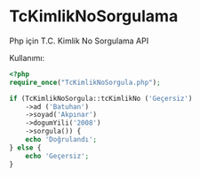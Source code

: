 # TcKimlikNoSorgulama
Php için T.C. Kimlik No Sorgulama API

Kullanımı:

```php
<?php
require_once("TcKimlikNoSorgula.php");

if (TcKimlikNoSorgula::tcKimlikNo ('Geçersiz')
    ->ad ('Batuhan')
    ->soyad('Akpınar')
    ->dogumYili('2008')
    ->sorgula()) {
    echo 'Doğrulandı';
} else {
    echo 'Geçersiz';
}
```
